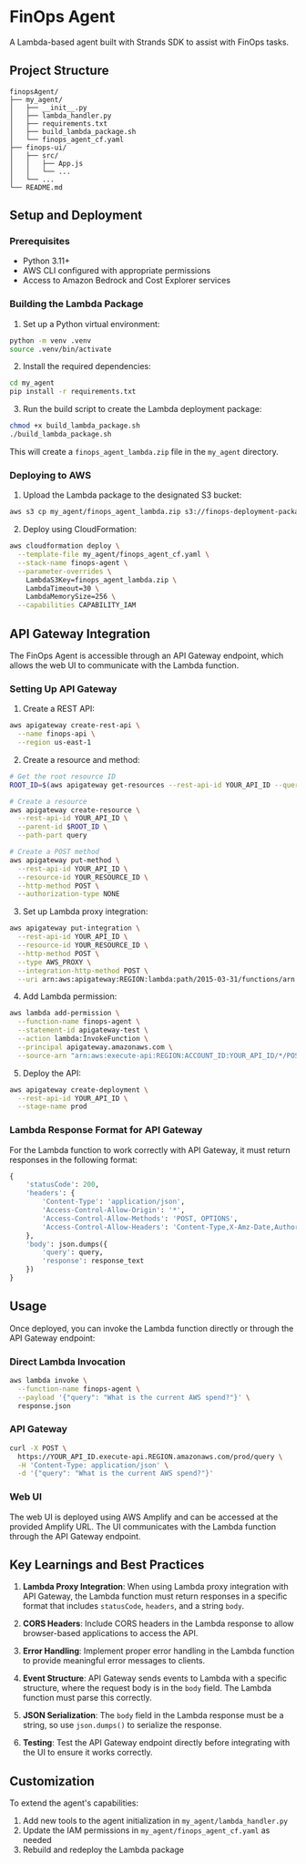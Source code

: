 # FinOps Agent

A Lambda-based agent built with Strands SDK to assist with FinOps tasks.

## Project Structure

```
finopsAgent/
├── my_agent/
│   ├── __init__.py
│   ├── lambda_handler.py
│   ├── requirements.txt
│   ├── build_lambda_package.sh
│   └── finops_agent_cf.yaml
├── finops-ui/
│   ├── src/
│   │   ├── App.js
│   │   └── ...
│   └── ...
└── README.md
```

## Setup and Deployment

### Prerequisites

- Python 3.11+
- AWS CLI configured with appropriate permissions
- Access to Amazon Bedrock and Cost Explorer services

### Building the Lambda Package

1. Set up a Python virtual environment:

```bash
python -m venv .venv
source .venv/bin/activate
```

2. Install the required dependencies:

```bash
cd my_agent
pip install -r requirements.txt
```

3. Run the build script to create the Lambda deployment package:

```bash
chmod +x build_lambda_package.sh
./build_lambda_package.sh
```

This will create a `finops_agent_lambda.zip` file in the `my_agent` directory.

### Deploying to AWS

1. Upload the Lambda package to the designated S3 bucket:

```bash
aws s3 cp my_agent/finops_agent_lambda.zip s3://finops-deployment-packages-062025/finops_agent_lambda.zip
```

2. Deploy using CloudFormation:

```bash
aws cloudformation deploy \
  --template-file my_agent/finops_agent_cf.yaml \
  --stack-name finops-agent \
  --parameter-overrides \
    LambdaS3Key=finops_agent_lambda.zip \
    LambdaTimeout=30 \
    LambdaMemorySize=256 \
  --capabilities CAPABILITY_IAM
```

## API Gateway Integration

The FinOps Agent is accessible through an API Gateway endpoint, which allows the web UI to communicate with the Lambda function.

### Setting Up API Gateway

1. Create a REST API:

```bash
aws apigateway create-rest-api \
  --name finops-api \
  --region us-east-1
```

2. Create a resource and method:

```bash
# Get the root resource ID
ROOT_ID=$(aws apigateway get-resources --rest-api-id YOUR_API_ID --query 'items[?path==`/`].id' --output text)

# Create a resource
aws apigateway create-resource \
  --rest-api-id YOUR_API_ID \
  --parent-id $ROOT_ID \
  --path-part query

# Create a POST method
aws apigateway put-method \
  --rest-api-id YOUR_API_ID \
  --resource-id YOUR_RESOURCE_ID \
  --http-method POST \
  --authorization-type NONE
```

3. Set up Lambda proxy integration:

```bash
aws apigateway put-integration \
  --rest-api-id YOUR_API_ID \
  --resource-id YOUR_RESOURCE_ID \
  --http-method POST \
  --type AWS_PROXY \
  --integration-http-method POST \
  --uri arn:aws:apigateway:REGION:lambda:path/2015-03-31/functions/arn:aws:lambda:REGION:ACCOUNT_ID:function:finops-agent/invocations
```

4. Add Lambda permission:

```bash
aws lambda add-permission \
  --function-name finops-agent \
  --statement-id apigateway-test \
  --action lambda:InvokeFunction \
  --principal apigateway.amazonaws.com \
  --source-arn "arn:aws:execute-api:REGION:ACCOUNT_ID:YOUR_API_ID/*/POST/query"
```

5. Deploy the API:

```bash
aws apigateway create-deployment \
  --rest-api-id YOUR_API_ID \
  --stage-name prod
```

### Lambda Response Format for API Gateway

For the Lambda function to work correctly with API Gateway, it must return responses in the following format:

```python
{
    'statusCode': 200,
    'headers': {
        'Content-Type': 'application/json',
        'Access-Control-Allow-Origin': '*',
        'Access-Control-Allow-Methods': 'POST, OPTIONS',
        'Access-Control-Allow-Headers': 'Content-Type,X-Amz-Date,Authorization,X-Api-Key,X-Amz-Security-Token'
    },
    'body': json.dumps({
        'query': query,
        'response': response_text
    })
}
```

## Usage

Once deployed, you can invoke the Lambda function directly or through the API Gateway endpoint:

### Direct Lambda Invocation

```bash
aws lambda invoke \
  --function-name finops-agent \
  --payload '{"query": "What is the current AWS spend?"}' \
  response.json
```

### API Gateway

```bash
curl -X POST \
  https://YOUR_API_ID.execute-api.REGION.amazonaws.com/prod/query \
  -H 'Content-Type: application/json' \
  -d '{"query": "What is the current AWS spend?"}'
```

### Web UI

The web UI is deployed using AWS Amplify and can be accessed at the provided Amplify URL. The UI communicates with the Lambda function through the API Gateway endpoint.

## Key Learnings and Best Practices

1. **Lambda Proxy Integration**: When using Lambda proxy integration with API Gateway, the Lambda function must return responses in a specific format that includes `statusCode`, `headers`, and a string `body`.

2. **CORS Headers**: Include CORS headers in the Lambda response to allow browser-based applications to access the API.

3. **Error Handling**: Implement proper error handling in the Lambda function to provide meaningful error messages to clients.

4. **Event Structure**: API Gateway sends events to Lambda with a specific structure, where the request body is in the `body` field. The Lambda function must parse this correctly.

5. **JSON Serialization**: The `body` field in the Lambda response must be a string, so use `json.dumps()` to serialize the response.

6. **Testing**: Test the API Gateway endpoint directly before integrating with the UI to ensure it works correctly.

## Customization

To extend the agent's capabilities:
1. Add new tools to the agent initialization in `my_agent/lambda_handler.py`
2. Update the IAM permissions in `my_agent/finops_agent_cf.yaml` as needed
3. Rebuild and redeploy the Lambda package
